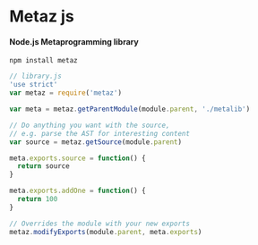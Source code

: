 # Metaz js
#### Node.js Metaprogramming library

`npm install metaz`


```js
// library.js
'use strict'
var metaz = require('metaz')

var meta = metaz.getParentModule(module.parent, './metalib')

// Do anything you want with the source,
// e.g. parse the AST for interesting content
var source = metaz.getSource(module.parent)

meta.exports.source = function() {
  return source
}

meta.exports.addOne = function() {
  return 100
}

// Overrides the module with your new exports
metaz.modifyExports(module.parent, meta.exports)
```
